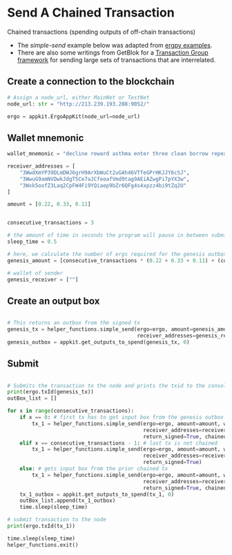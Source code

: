 # Send A Chained Transaction

Chained transactions (spending outputs of off-chain transactions)


- The *simple-send* example below was adapted from [ergpy examples](https://github.com/mgpai22/ergpy/tree/main/examples). 
- There are also some writings from GetBlok for a [Transaction Group framework](https://github.com/GetBlok-io/Subpooling#frameworks--abstractions) for sending large sets of transactions that are interrelated.


## Create a connection to the blockchain

```python
# Assign a node_url, either MainNet or TestNet
node_url: str = "http://213.239.193.208:9052/"

ergo = appkit.ErgoAppKit(node_url=node_url)
```

## Wallet mnemonic

```python
wallet_mnemonic = "decline reward asthma enter three clean borrow repeat identify wisdom horn pull entire adapt neglect."

receiver_addresses = [
    "3WwdXmYP39DLmDWJ6grH9ArXbWuCt2uGAh46VTfeGPrHKJJY6cSJ",
    "3WwuG9amNVDwkJdgT5Ce7aJCfeoafVmd9tag9AEiAZwgPi7pYX3w",
    "3Wxk5oofZ3Laq2CpFW4Fi9YQiaep9bZr6QFg4s4xpzz4bi9tZq2U"
]

amount = [0.22, 0.33, 0.11]


consecutive_transactions = 3

# the amount of time in seconds the program will pause in between submitting transactions
sleep_time = 0.5 

# here, we calculate the number of ergs required for the genesis outbox
genesis_amount = [consecutive_transactions * (0.22 + 0.33 + 0.11) + (consecutive_transactions + 1) * 0.001]

# wallet of sender
genesis_receiver = [""]  
```

## Create an output box

```python

# This returns an outbox from the signed tx
genesis_tx = helper_functions.simple_send(ergo=ergo, amount=genesis_amount, wallet_mnemonic=wallet_mnemonic,
                                          receiver_addresses=genesis_receiver, return_signed=True)
genesis_outbox = appkit.get_outputs_to_spend(genesis_tx, 0)      
```

## Submit 

```python

# Submits the transaction to the node and prints the txid to the console
print(ergo.txId(genesis_tx))  
outBox_list = []

for x in range(consecutive_transactions):
    if x == 0: # first tx has to get input box from the genesis outbox
        tx_1 = helper_functions.simple_send(ergo=ergo, amount=amount, wallet_mnemonic=wallet_mnemonic,
                                            receiver_addresses=receiver_addresses, input_box=genesis_outbox,
                                            return_signed=True, chained=True)
    elif x == consecutive_transactions - 1: # last tx is not chained
        tx_1 = helper_functions.simple_send(ergo=ergo, amount=amount, wallet_mnemonic=wallet_mnemonic,
                                            receiver_addresses=receiver_addresses, input_box=outBox_list[x - 1],
                                            return_signed=True)
    else: # gets input box from the prior chained tx
        tx_1 = helper_functions.simple_send(ergo=ergo, amount=amount, wallet_mnemonic=wallet_mnemonic,
                                            receiver_addresses=receiver_addresses, input_box=outBox_list[x - 1],
                                            return_signed=True, chained=True)
    tx_1_outbox = appkit.get_outputs_to_spend(tx_1, 0)
    outBox_list.append(tx_1_outbox)
    time.sleep(sleep_time)

# submit transaction to the node
print(ergo.txId(tx_1)) 

time.sleep(sleep_time)
helper_functions.exit()
```
